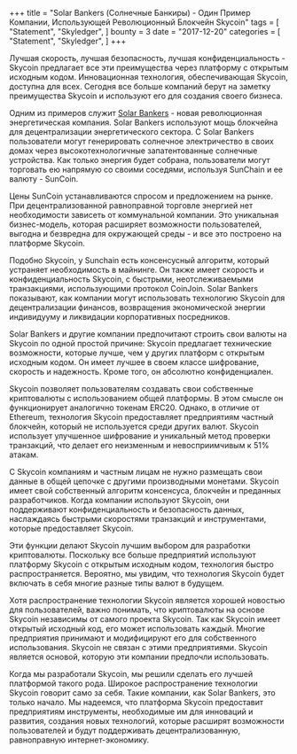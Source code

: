 +++
title = "Solar Bankers (Солнечные Банкиры) - Один Пример Компании, Использующей Революционный Блокчейн Skycoin"
tags = [
    "Statement",
    "Skyledger",
]
bounty = 3
date = "2017-12-20"
categories = [
    "Statement",
    "Skyledger",
]
+++

Лучшая скорость, лучшая безопасность, лучшая конфиденциальность - Skycoin предлагает все эти преимущества через платформу с открытым исходным кодом. Инновационная технология, обеспечивающая Skycoin, доступна для всех. Сегодня все больше компаний берут на заметку преимущества Skycoin и используют его для создания своего бизнеса.

Одним из примеров служит [Solar Bankers](https://solarbankers.com/) - новая революционная энергетическая компания. Solar Bankers  используют мощь блокчейна для децентрализации энергетического сектора. С Solar Bankers пользователи могут генерировать солнечное электричество в своих домах через высокотехнологичные запатентованные солнечные устройства. Как только энергия будет собрана, пользователи могут торговать ею напрямую со своими соседями, используя SunChain и ее валюту - SunCoin.

Цены SunCoin устанавливаются спросом и предложением на рынке. При децентрализованной равноправной торговле энергией нет необходимости зависеть от коммунальной компании. Это уникальная бизнес-модель, которая расширяет возможности пользователей, выгодна и безвредна для окружающей среды - и все это построено на платформе Skycoin.

Подобно Skycoin, у Sunchain есть консенсусный алгоритм, который устраняет необходимость в майнинге. Он также имеет скорость и конфиденциальность Skycoin, с быстрыми, неотслеживаемыми транзакциями, использующими протокол CoinJoin. Solar Bankers показывают, как компании могут использовать технологию Skycoin для децентрализации финансов, возвращения экономической энергии индивидууму и ликвидации корпоративных посредников.

Solar Bankers и другие компании предпочитают строить свои валюты на Skycoin по одной простой причине: Skycoin предлагает технические возможности, которые лучше, чем у других платформ с открытым исходным кодом. Он имеет лучшее в своем классе шифрование, скорость и надежность. Кроме того, он абсолютно конфиденциален.

Skycoin позволяет пользователям создавать свои собственные криптовалюты с использованием общей платформы. В этом смысле он функционирует аналогично токенам ERC20. Однако, в отличие от Ethereum, технология Skycoin предоставляет предприятиям частный блокчейн, который не используется среди других валют. Skycoin использует улучшенное шифрование и уникальный метод проверки транзакций, что делает его неизменным и невосприимчивым к 51% атакам.

С Skycoin компаниям и частным лицам не нужно размещать свои данные в общей цепочке с другими производными монетами. Skycoin имеет свой собственный алгоритм консенсуса, блокчейн и преданных разработчиков. Когда компании используют Skycoin, они поддерживают конфиденциальность и безопасность данных, наслаждаясь быстрыми скоростями транзакций и инструментами, которые предоставляет Skycoin.

Эти функции делают Skycoin лучшим выбором для разработки криптовалюты. Поскольку все больше предприятий используют платформу Skycoin  с открытым исходным кодом, технология быстро распространяется. Вероятно, мы увидим, что технология Skycoin будет включать в себя многие разные типы валют в будущем.

Хотя распространение технологии Skycoin является хорошей новостью для пользователей, важно понимать, что криптовалюты на основе Skycoin независимы от самого проекта Skycoin. Так как Skycoin имеет открытый исходный код, его может использовать каждый. Многие предприятия принимают и модифицируют его для собственного использования. Skycoin не связан с этими предприятиями. Skycoin является основой, которую эти компании предпочли использовать.

Когда мы разработали Skycoin, мы решили сделать его лучшей платформой такого рода. Широкое распространение технологии Skycoin говорит само за себя. Такие компании, как Solar Bankers, это только начало. Мы надеемся, что платформа Skycoin предоставит предприятиям инструменты, необходимые им для инноваций и развития, создания новых технологий, которые расширят возможности пользователей и будут поддерживать децентрализованную, равноправную интернет-экономику.
